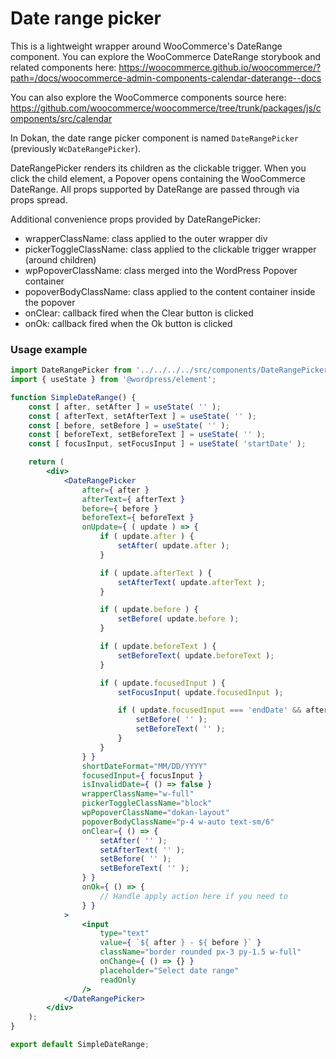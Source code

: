 # Date range picker
This is a lightweight wrapper around WooCommerce's DateRange component.
You can explore the WooCommerce DateRange storybook and related components here: https://woocommerce.github.io/woocommerce/?path=/docs/woocommerce-admin-components-calendar-daterange--docs

You can also explore the WooCommerce components source here: https://github.com/woocommerce/woocommerce/tree/trunk/packages/js/components/src/calendar

In Dokan, the date range picker component is named `DateRangePicker` (previously `WcDateRangePicker`).

DateRangePicker renders its children as the clickable trigger. When you click the child element, a Popover opens containing the WooCommerce DateRange. All props supported by DateRange are passed through via props spread.

Additional convenience props provided by DateRangePicker:
- wrapperClassName: class applied to the outer wrapper div
- pickerToggleClassName: class applied to the clickable trigger wrapper (around children)
- wpPopoverClassName: class merged into the WordPress Popover container
- popoverBodyClassName: class applied to the content container inside the popover
- onClear: callback fired when the Clear button is clicked
- onOk: callback fired when the Ok button is clicked

### Usage example
```jsx
import DateRangePicker from '../../../../src/components/DateRangePicker';
import { useState } from '@wordpress/element';

function SimpleDateRange() {
    const [ after, setAfter ] = useState( '' );
    const [ afterText, setAfterText ] = useState( '' );
    const [ before, setBefore ] = useState( '' );
    const [ beforeText, setBeforeText ] = useState( '' );
    const [ focusInput, setFocusInput ] = useState( 'startDate' );

    return (
        <div>
            <DateRangePicker
                after={ after }
                afterText={ afterText }
                before={ before }
                beforeText={ beforeText }
                onUpdate={ ( update ) => {
                    if ( update.after ) {
                        setAfter( update.after );
                    }

                    if ( update.afterText ) {
                        setAfterText( update.afterText );
                    }

                    if ( update.before ) {
                        setBefore( update.before );
                    }

                    if ( update.beforeText ) {
                        setBeforeText( update.beforeText );
                    }

                    if ( update.focusedInput ) {
                        setFocusInput( update.focusedInput );

                        if ( update.focusedInput === 'endDate' && after ) {
                            setBefore( '' );
                            setBeforeText( '' );
                        }
                    }
                } }
                shortDateFormat="MM/DD/YYYY"
                focusedInput={ focusInput }
                isInvalidDate={ () => false }
                wrapperClassName="w-full"
                pickerToggleClassName="block"
                wpPopoverClassName="dokan-layout"
                popoverBodyClassName="p-4 w-auto text-sm/6"
                onClear={ () => {
                    setAfter( '' );
                    setAfterText( '' );
                    setBefore( '' );
                    setBeforeText( '' );
                } }
                onOk={ () => {
                    // Handle apply action here if you need to
                } }
            >
                <input
                    type="text"
                    value={ `${ after } - ${ before }` }
                    className="border rounded px-3 py-1.5 w-full"
                    onChange={ () => {} }
                    placeholder="Select date range"
                    readOnly
                />
            </DateRangePicker>
        </div>
    );
}

export default SimpleDateRange;
```
